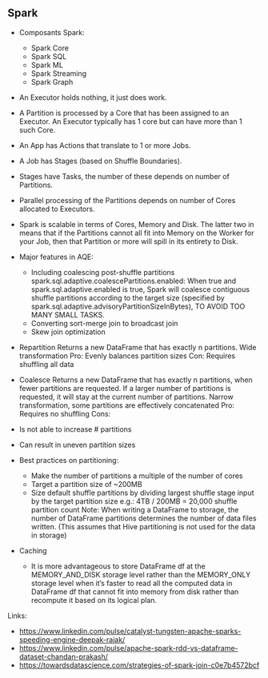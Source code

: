 ## Spark
- Composants Spark:
  - Spark Core
  - Spark SQL
  - Spark ML
  - Spark Streaming
  - Spark Graph

- An Executor holds nothing, it just does work.

- A Partition is processed by a Core that has been assigned to an Executor. An Executor typically has 1 core but can 
  have more than 1 such Core.
- An App has Actions that translate to 1 or more Jobs.

- A Job has Stages (based on Shuffle Boundaries).

- Stages have Tasks, the number of these depends on number of Partitions.

- Parallel processing of the Partitions depends on number of Cores allocated to Executors.

- Spark is scalable in terms of Cores, Memory and Disk. The latter two in  means that if the Partitions cannot all fit
  into Memory on the Worker for your Job, then that Partition or more will spill in its entirety to Disk.


- Major features in AQE:
  - Including coalescing post-shuffle partitions
    spark.sql.adaptive.coalescePartitions.enabled: When true and spark.sql.adaptive.enabled is true, Spark will coalesce
    contiguous shuffle partitions according to the target size (specified by spark.sql.adaptive.advisoryPartitionSizeInBytes),
    TO AVOID TOO MANY SMALL TASKS.
  - Converting sort-merge join to broadcast join
  - Skew join optimization


- Repartition
Returns a new DataFrame that has exactly n partitions.
Wide transformation
Pro: Evenly balances partition sizes
Con: Requires shuffling all data

- Coalesce
Returns a new DataFrame that has exactly n partitions, when fewer partitions are requested.
If a larger number of partitions is requested, it will stay at the current number of partitions.
Narrow transformation, some partitions are effectively concatenated
Pro: Requires no shuffling
Cons:
- Is not able to increase # partitions
- Can result in uneven partition sizes


- Best practices on partitioning:
  - Make the number of partitions a multiple of the number of cores
  - Target a partition size of ~200MB
  - Size default shuffle partitions by dividing largest shuffle stage input by the target partition size
    e.g.: 4TB / 200MB = 20,000 shuffle partition count 
  Note: When writing a DataFrame to storage, the number of DataFrame partitions determines the number of data files written.
  (This assumes that Hive partitioning is not used for the data in storage)


- Caching
  - It is more advantageous to store DataFrame df at the MEMORY_AND_DISK storage level rather than the MEMORY_ONLY
    storage level when it’s faster to read all the computed data in DataFrame df that cannot fit into memory from disk
    rather than recompute it based on its logical plan.

Links:
- https://www.linkedin.com/pulse/catalyst-tungsten-apache-sparks-speeding-engine-deepak-rajak/
- https://www.linkedin.com/pulse/apache-spark-rdd-vs-dataframe-dataset-chandan-prakash/
- https://towardsdatascience.com/strategies-of-spark-join-c0e7b4572bcf